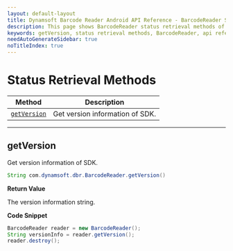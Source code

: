 ```yaml
---
layout: default-layout
title: Dynamsoft Barcode Reader Android API Reference - BarcodeReader Status Retrieval Methods
description: This page shows BarcodeReader status retrieval methods of Dynamsoft Barcode Reader for Android SDK.
keywords: getVersion, status retrieval methods, BarcodeReader, api reference, android
needAutoGenerateSidebar: true
noTitleIndex: true
---
```


# Status Retrieval Methods

  | Method               | Description |
  |----------------------|-------------|
  | [`getVersion`](#getversion) | Get version information of SDK.|

  ---

## getVersion

Get version information of SDK.

```java
String com.dynamsoft.dbr.BarcodeReader.getVersion()
```

**Return Value**

The version information string.

**Code Snippet**

```java
BarcodeReader reader = new BarcodeReader();
String versionInfo = reader.getVersion();
reader.destroy();
```
